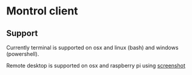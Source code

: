 # Montrol client

## Support
Currently terminal is supported on osx and linux (bash) and windows (powershell).

Remote desktop is supported on osx and raspberry pi using [screenshot](https://github.com/info-beamer/tools/tree/master/screenshot)

